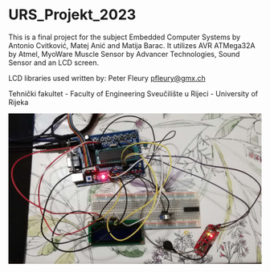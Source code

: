 # URS_Projekt_2023
 This is a final project for the subject Embedded Computer Systems by Antonio Cvitković, Matej Anić and Matija Barac. It utilizes AVR ATMega32A by Atmel, MyoWare Muscle Sensor by Advancer Technologies, Sound Sensor and an LCD screen.

LCD libraries used written by: Peter Fleury <pfleury@gmx.ch>

Tehnički fakultet - Faculty of Engineering
Sveučilište u Rijeci - University of Rijeka

![image](https://raw.githubusercontent.com/acvitkovic/URS_Projekt_2023/main/Documentation/IMG_20230224_211417.jpg)
